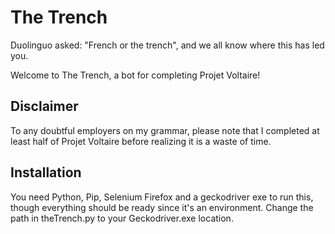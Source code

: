 # The Trench

Duolinguo asked: "French or the trench", and we all know where this has led you.

Welcome to The Trench, a bot for completing Projet Voltaire!


## Disclaimer
To any doubtful employers on my grammar, please note that I completed at least half of Projet Voltaire before realizing it is a waste of time.


## Installation
You need Python, Pip, Selenium Firefox and a geckodriver exe to run this, though everything should be ready since it's an environment.
Change the path in theTrench.py to your Geckodriver.exe location.